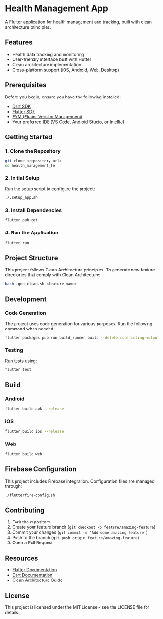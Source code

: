 # Health Management App

A Flutter application for health management and tracking, built with clean architecture principles.

## Features

- Health data tracking and monitoring
- User-friendly interface built with Flutter
- Clean architecture implementation
- Cross-platform support (iOS, Android, Web, Desktop)

## Prerequisites

Before you begin, ensure you have the following installed:

- [Dart SDK](https://dart.dev/get-dart)
- [Flutter SDK](https://docs.flutter.dev/get-started/install)
- [FVM (Flutter Version Management)](https://fvm.app/docs/getting_started/installation)
- Your preferred IDE (VS Code, Android Studio, or IntelliJ)

## Getting Started

### 1. Clone the Repository

```bash
git clone <repository-url>
cd health_management_fe
```

### 2. Initial Setup

Run the setup script to configure the project:

```bash
./.setup_app.sh
```

### 3. Install Dependencies

```bash
flutter pub get
```

### 4. Run the Application

```bash
flutter run
```

## Project Structure

This project follows Clean Architecture principles. To generate new feature directories that comply with Clean Architecture:

```bash
bash .gen_clean.sh <feature_name>
```

## Development

### Code Generation

The project uses code generation for various purposes. Run the following command when needed:

```bash
flutter packages pub run build_runner build --delete-conflicting-outputs
```

### Testing

Run tests using:

```bash
flutter test
```

## Build

### Android
```bash
flutter build apk --release
```

### iOS
```bash
flutter build ios --release
```

### Web
```bash
flutter build web
```

## Firebase Configuration

This project includes Firebase integration. Configuration files are managed through:

```bash
./flutterfire-config.sh
```

## Contributing

1. Fork the repository
2. Create your feature branch (`git checkout -b feature/amazing-feature`)
3. Commit your changes (`git commit -m 'Add some amazing feature'`)
4. Push to the branch (`git push origin feature/amazing-feature`)
5. Open a Pull Request

## Resources

- [Flutter Documentation](https://docs.flutter.dev/)
- [Dart Documentation](https://dart.dev/guides)
- [Clean Architecture Guide](https://blog.cleancoder.com/uncle-bob/2012/08/13/the-clean-architecture.html)

## License

This project is licensed under the MIT License - see the LICENSE file for details.